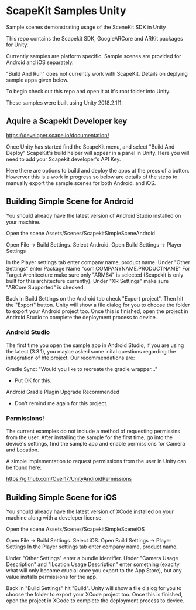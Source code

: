 # ScapeKit Samples Unity

Sample scenes demonstrating usage of the SceneKit SDK in Unity

This repo contains the Scapekit SDK, GoogleARCore and ARKit packages for Unity.

Currently samples are platform specific. Sample scenes are provided for Android and iOS separately.

"Build And Run" does not currently work with ScapeKit. Details on deplying sample apps given below.

To begin check out this repo and open it at it's root folder into Unity.

These samples were built using Unity 2018.2.1f1.

## Aquire a Scapekit Developer key

https://developer.scape.io/documentation/ 

Once Unity has started find the ScapeKit menu, and select "Build And Deploy"
ScapeKit's build helper will appear in a panel in Unity. Here you will need to add your Scapekit developer's API Key.

Here there are options to build and deploy the apps at the press of a button. Howerver this is a work in progress so below are details of the steps to manually export the sample scenes for both Android. and iOS.

## Building Simple Scene for Android

You should already have the latest version of Android Studio installed on your machine.

Open the scene Assets/Scenes/ScapekitSimpleSceneAndroid

Open File -> Build Settings. Select Android.
Open Build Settings -> Player Settings

In the Player settings tab enter company name, product name.
Under "Other Settings" enter Package Name "com.COMPANYNAME.PRODUCTNAME"
For Target Architecture make sure only "ARM64" is selected (Scapekit is only built for this architecture currently).
Under "XR Settings" make sure "ARCore Supported" is checked.

Back in Build Settings on the Android tab check "Export project".
Then hit the "Export" button.
Unity will show a file dialog for you to choose the folder to export your Android project too. Once this is finished, open the project in Android Studio to complete the deployment process to device.

### Android Studio

The first time you open the sample app in Android Studio, if you are using the latest (3.3.1), you maybe asked some inital questions regarding the inttegration of hte project. Our recommendations are:

Gradle Sync: "Would you like to recreate the gradle wrapper..."

 - Put OK for this.

 Android Gradle Plugin Upgrade Recommended

 - Don't remind me again for this project.

### Permissions!

The current examples do not include a method of requesting permissins from the user. After installing the sample for the first time, go into the device's settings, find the sample app and enable permissions for Camera and Location.

A simple implementation to request permissions from the user in Unity can be found here:

https://github.com/Over17/UnityAndroidPermissions

## Building Simple Scene for iOS

You should already have the latest version of XCode installed on your machine along with a develeper license.

Open the scene Assets/Scenes/ScapekitSimpleSceneiOS

Open File -> Build Settings. Select iOS.
Open Build Settings -> Player Settings
In the Player settings tab enter company name, product name.

Under "Other Settings" enter a bundle identifier.
Under "Camera Usage Description" and "lLcation Usage Description" enter something (exaclty what will only become crucial once you export to the App Store), but any value installs permissions for the app.

Back in "Build Settings" hit "Build". Unity will show a file dialog for you to choose the folder to export your XCode project too. Once this is finished, open the project in XCode to complete the deployment process to device.




